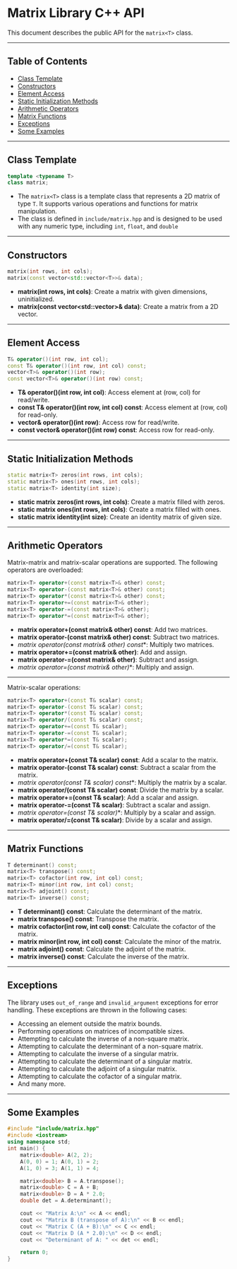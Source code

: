# Matrix Library C++ API

This document describes the public API for the `matrix<T>` class.

---

## Table of Contents

- [Class Template](#class-template)
- [Constructors](#constructors)
- [Element Access](#element-access)
- [Static Initialization Methods](#static-initialization-methods)
- [Arithmetic Operators](#arithmetic-operators)
- [Matrix Functions](#matrix-functions)
- [Exceptions](#exceptions)
- [Some Examples](#some-examples)


---

## Class Template

```cpp
template <typename T>
class matrix;
```
- The `matrix<T>` class is a template class that represents a 2D matrix of type `T`. It supports various operations and functions for matrix manipulation. 
- The class is defined in `include/matrix.hpp` and is designed to be used with any numeric type, including `int`, `float`, and `double`
---

## Constructors
```cpp
matrix(int rows, int cols);
matrix(const vector<std::vector<T>>& data);
```
- **matrix(int rows, int cols)**: Create a matrix with given dimensions, uninitialized.
- **matrix(const vector<std::vector<T>>& data)**: Create a matrix from a 2D vector.
---
## Element Access
```cpp
T& operator()(int row, int col);
const T& operator()(int row, int col) const;
vector<T>& operator()(int row);
const vector<T>& operator()(int row) const;
```
- **T& operator()(int row, int col)**: Access element at (row, col) for read/write.
- **const T& operator()(int row, int col) const**: Access element at (row, col) for read-only.
- **vector<T>& operator()(int row)**: Access row for read/write.
- **const vector<T>& operator()(int row) const**: Access row for read-only.
---
## Static Initialization Methods
```cpp
static matrix<T> zeros(int rows, int cols);
static matrix<T> ones(int rows, int cols);
static matrix<T> identity(int size);
```
- **static matrix<T> zeros(int rows, int cols)**: Create a matrix filled with zeros.
- **static matrix<T> ones(int rows, int cols)**: Create a matrix filled with ones.
- **static matrix<T> identity(int size)**: Create an identity matrix of given size.
---
## Arithmetic Operators
Matrix-matrix and matrix-scalar operations are supported. The following operators are overloaded:
```cpp
matrix<T> operator+(const matrix<T>& other) const;
matrix<T> operator-(const matrix<T>& other) const;
matrix<T> operator*(const matrix<T>& other) const;
matrix<T> operator+=(const matrix<T>& other);
matrix<T> operator-=(const matrix<T>& other);
matrix<T> operator*=(const matrix<T>& other);
```
- **matrix<T> operator+(const matrix<T>& other) const**: Add two matrices.
- **matrix<T> operator-(const matrix<T>& other) const**: Subtract two matrices.
- **matrix<T> operator*(const matrix<T>& other) const**: Multiply two matrices.
- **matrix<T> operator+=(const matrix<T>& other)**: Add and assign.
- **matrix<T> operator-=(const matrix<T>& other)**: Subtract and assign.
- **matrix<T> operator*=(const matrix<T>& other)**: Multiply and assign.
---
Matrix-scalar operations:
```cpp
matrix<T> operator+(const T& scalar) const;
matrix<T> operator-(const T& scalar) const;
matrix<T> operator*(const T& scalar) const;
matrix<T> operator/(const T& scalar) const;
matrix<T> operator+=(const T& scalar);
matrix<T> operator-=(const T& scalar);
matrix<T> operator*=(const T& scalar);
matrix<T> operator/=(const T& scalar);
```
- **matrix<T> operator+(const T& scalar) const**: Add a scalar to the matrix.
- **matrix<T> operator-(const T& scalar) const**: Subtract a scalar from the matrix.
- **matrix<T> operator*(const T& scalar) const**: Multiply the matrix by a scalar.
- **matrix<T> operator/(const T& scalar) const**: Divide the matrix by a scalar.
- **matrix<T> operator+=(const T& scalar)**: Add a scalar and assign.
- **matrix<T> operator-=(const T& scalar)**: Subtract a scalar and assign.
- **matrix<T> operator*=(const T& scalar)**: Multiply by a scalar and assign.
- **matrix<T> operator/=(const T& scalar)**: Divide by a scalar and assign.
---
## Matrix Functions
```cpp
T determinant() const;
matrix<T> transpose() const;
matrix<T> cofactor(int row, int col) const;
matrix<T> minor(int row, int col) const;
matrix<T> adjoint() const;
matrix<T> inverse() const;
```
- **T determinant() const**: Calculate the determinant of the matrix.
- **matrix<T> transpose() const**: Transpose the matrix.
- **matrix<T> cofactor(int row, int col) const**: Calculate the cofactor of the matrix.
- **matrix<T> minor(int row, int col) const**: Calculate the minor of the matrix.
- **matrix<T> adjoint() const**: Calculate the adjoint of the matrix.
- **matrix<T> inverse() const**: Calculate the inverse of the matrix.
---
## Exceptions
The library uses `out_of_range` and `invalid_argument` exceptions for error handling. These exceptions are thrown in the following cases:
- Accessing an element outside the matrix bounds.
- Performing operations on matrices of incompatible sizes.
- Attempting to calculate the inverse of a non-square matrix.
- Attempting to calculate the determinant of a non-square matrix.
- Attempting to calculate the inverse of a singular matrix.
- Attempting to calculate the determinant of a singular matrix.
- Attempting to calculate the adjoint of a singular matrix.
- Attempting to calculate the cofactor of a singular matrix.
- And many more.

---
## Some Examples
```cpp
#include "include/matrix.hpp"
#include <iostream>
using namespace std;
int main() {
    matrix<double> A(2, 2);
    A(0, 0) = 1; A(0, 1) = 2;
    A(1, 0) = 3; A(1, 1) = 4;

    matrix<double> B = A.transpose();
    matrix<double> C = A + B;
    matrix<double> D = A * 2.0;
    double det = A.determinant();

    cout << "Matrix A:\n" << A << endl;
    cout << "Matrix B (transpose of A):\n" << B << endl;
    cout << "Matrix C (A + B):\n" << C << endl;
    cout << "Matrix D (A * 2.0):\n" << D << endl;
    cout << "Determinant of A: " << det << endl;

    return 0;
}
```
